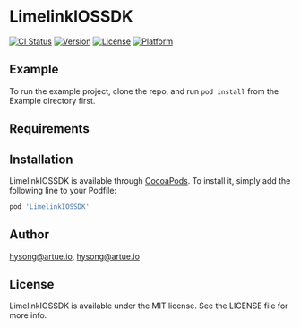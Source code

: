 # LimelinkIOSSDK

[![CI Status](https://img.shields.io/travis/hysong@artue.io/LimelinkIOSSDK.svg?style=flat)](https://travis-ci.org/hysong@artue.io/LimelinkIOSSDK)
[![Version](https://img.shields.io/cocoapods/v/LimelinkIOSSDK.svg?style=flat)](https://cocoapods.org/pods/LimelinkIOSSDK)
[![License](https://img.shields.io/cocoapods/l/LimelinkIOSSDK.svg?style=flat)](https://cocoapods.org/pods/LimelinkIOSSDK)
[![Platform](https://img.shields.io/cocoapods/p/LimelinkIOSSDK.svg?style=flat)](https://cocoapods.org/pods/LimelinkIOSSDK)

## Example

To run the example project, clone the repo, and run `pod install` from the Example directory first.

## Requirements

## Installation

LimelinkIOSSDK is available through [CocoaPods](https://cocoapods.org). To install
it, simply add the following line to your Podfile:

```ruby
pod 'LimelinkIOSSDK'
```

## Author

hysong@artue.io, hysong@artue.io

## License

LimelinkIOSSDK is available under the MIT license. See the LICENSE file for more info.

